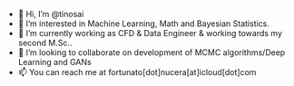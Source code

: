 - 👋 Hi, I’m @tinosai 
- 👀 I’m interested in Machine Learning, Math and Bayesian Statistics.
- 🌱 I’m currently working as CFD & Data Engineer & working towards my second M.Sc..
- 💞️ I’m looking to collaborate on development of MCMC algorithms/Deep Learning and GANs
- 📫 You can reach me at fortunato[dot]nucera[at]icloud[dot]com

<!---
tinosai/tinosai is a ✨ special ✨ repository because its `README.md` (this file) appears on your GitHub profile.
You can click the Preview link to take a look at your changes.
--->
